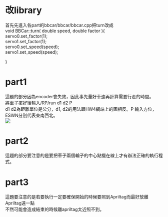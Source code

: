 # 改library
首先先進入各part的bbcar/bbcar/bbcar.cpp把turn改成  
void BBCar::turn( double speed, double factor ){  
    servo0.set_factor(1);  
    servo1.set_factor(1);  
    servo0.set_speed(speed);  
    servo1.set_speed(speed);  

}  

# part1
這題的部分因為encoder會失效，因此事先量好車速再計算需要行走的時間。  
將車子擺好後輸入/RP/run d1 d2 P  
d1 d2為距離單位是公分，d1, d2的用法跟HW4網站上的圖相反。P 輸入方位，ESWN分別代表東南西北。  
![](https://i.imgur.com/z5AXfjb.png)
# part2
這題的部分要注意的是要把車子兩個輪子的中心點擺在線上才有辦法正確的執行程式。
# part3
這題要注意的是若要執行一定要確保開始的時候要照到Apriltag而最好放離Apriltag遠一點  
不然可能會造成結束的時候離apriltag太近照不到。
